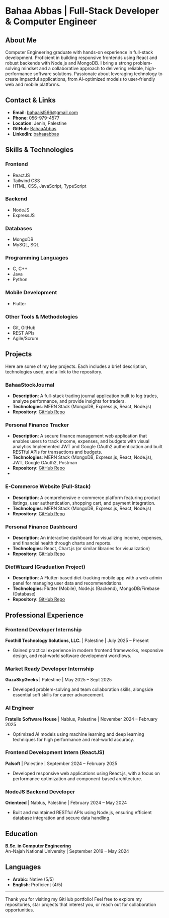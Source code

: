 # Bahaa Abbas | Full-Stack Developer & Computer Engineer

## About Me
Computer Engineering graduate with hands-on experience in full-stack development. Proficient in building responsive frontends using React and robust backends with Node.js and MongoDB. I bring a strong problem-solving mindset and a collaborative approach to delivering reliable, high-performance software solutions. Passionate about leveraging technology to create impactful applications, from AI-optimized models to user-friendly web and mobile platforms.

## Contact & Links
- **Email**: bahaaisl566@gmail.com  
- **Phone**: 056-979-4577  
- **Location**: Jenin, Palestine  
- **GitHub**: [BahaaAbbas](https://github.com/BahaaAbbas)  
- **LinkedIn**: [bahaaabbas](https://www.linkedin.com/in/bahaaabbas)  

## Skills & Technologies
### Frontend
- ReactJS  
- Tailwind CSS  
- HTML, CSS, JavaScript, TypeScript  

### Backend
- NodeJS  
- ExpressJS  

### Databases
- MongoDB  
- MySQL, SQL  

### Programming Languages
- C, C++  
- Java  
- Python  

### Mobile Development
- Flutter  

### Other Tools & Methodologies
- Git, GitHub  
- REST APIs  
- Agile/Scrum  

## Projects
Here are some of my key projects. Each includes a brief description, technologies used, and a link to the repository.

### BahaaStockJournal
- **Description**: A full-stack trading journal application built to log trades, analyze performance, and provide insights for traders.  
- **Technologies**: MERN Stack (MongoDB, Express.js, React, Node.js)  
- **Repository**: [GitHub Repo](https://github.com/BahaaAbbas/BahaaStockJournal)  

### Personal Finance Tracker
- **Description**: A secure finance management web application that enables users to track income, expenses, and budgets with visual analytics.Implemented JWT and Google OAuth2 authentication and built RESTful APIs for transactions and budgets.  
- **Technologies**: MERN Stack (MongoDB, Express.js, React, Node.js), JWT, Google OAuth2, Postman  
- **Repository**: [GitHub Repo](https://github.com/BahaaAbbas/Personal-Finance-Tracker)
- 
### E-Commerce Website (Full-Stack)
- **Description**: A comprehensive e-commerce platform featuring product listings, user authentication, shopping cart, and payment integration.  
- **Technologies**: MERN Stack (MongoDB, Express.js, React, Node.js)  
- **Repository**: [GitHub Repo](https://github.com/BahaaAbbas/E-Commerce-Website)  

### Personal Finance Dashboard
- **Description**: An interactive dashboard for visualizing income, expenses, and financial health through charts and reports.  
- **Technologies**: React, Chart.js (or similar libraries for visualization)  
- **Repository**: [GitHub Repo](https://github.com/BahaaAbbas/Personal-Finance-Dashboard)  

### DietWizard (Graduation Project)
- **Description**: A Flutter-based diet-tracking mobile app with a web admin panel for managing user data and recommendations.  
- **Technologies**: Flutter (Mobile), Node.js (Backend), MongoDB/Firebase (Database)  
- **Repository**: [GitHub Repo](https://github.com/BahaaAbbas/DietWizard)  

## Professional Experience
### Frontend Developer Internship  
**Foothill Technology Solutions, LLC.** | Palestine | July 2025 – Present  
- Gained practical experience in modern frontend frameworks, responsive design, and real-world software development workflows.  

### Market Ready Developer Internship  
**GazaSkyGeeks** | Palestine | May 2025 – Sept 2025 
- Developed problem-solving and team collaboration skills, alongside essential soft skills for career advancement.  

### AI Engineer  
**Fratello Software House** | Nablus, Palestine | November 2024 – February 2025  
- Optimized AI models using machine learning and deep learning techniques for high performance and real-world accuracy.  

### Frontend Development Intern (ReactJS)  
**Palsoft** | Palestine | September 2024 – February 2025  
- Developed responsive web applications using React.js, with a focus on performance optimization and component-based architecture.  

### NodeJS Backend Developer  
**Orienteed** | Nablus, Palestine | February 2024 – May 2024  
- Built and maintained RESTful APIs using Node.js, ensuring efficient database integration and secure data handling.  

## Education
**B.Sc. in Computer Engineering**  
An-Najah National University | September 2019 – May 2024  

## Languages
- **Arabic**: Native (5/5)  
- **English**: Proficient (4/5)  

---

Thank you for visiting my GitHub portfolio! Feel free to explore my repositories, star projects that interest you, or reach out for collaboration opportunities.
